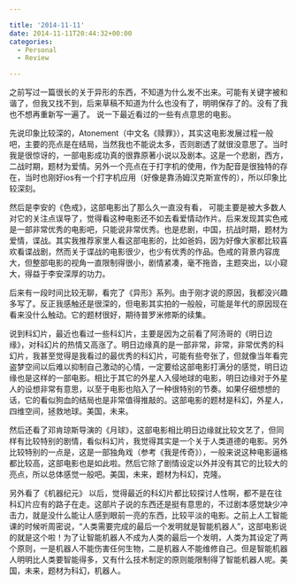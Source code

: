 ```yaml
---

title: '2014-11-11'
date: 2014-11-11T20:44:32+00:00
categories:
  - Personal
  - Review

---
```



之前写过一篇很长的关于异形的东西，不知道为什么发不出来。可能有关键字被和谐了，但我又找不到，后来草稿不知道为什么也没有了，明明保存了的。没有了我也不想再重新写一遍了。 说一下最近看过的一些有点意思的电影。


先说印象比较深的，Atonement（中文名《赎罪》），其实这电影发展过程一般吧，主要的亮点是在结局，当然我也不能说太多，否则剧透了就很没意思了。当时我是很惊讶的，一部电影成功真的很靠原著小说以及剧本。这是一个悲剧，西方，二战时期，题材为爱情。另外一个亮点在于打字机的使用，作为配音是很独特的存在，当时也刚好ios有一个打字机应用（好像是靠汤姆汉克斯宣传的），所以印象比较深刻。

然后是李安的《色戒》，这部电影出了那么久一直没有看， 可能主要是被大多数人对它的关注点误导了，觉得看这种电影还不如去看爱情动作片。后来发现其实色戒是一部非常优秀的电影吧，只能说非常优秀。也是悲剧，中国，抗战时期，题材为爱情，谍战。其实我推荐家里人看这部电影的，比如爸妈，因为好像大家都比较喜欢看谍战剧，然而关于谍战的电影很少，也少有优秀的作品。色戒的背景内容庞大，但整部电影的视角一直限制得很小，剧情紧凑，毫不拖沓，主题突出，以小窥大，得益于李安深厚的功力。

后来有一段时间比较无聊，看完了《异形》系列。由于刚才说的原因，我都没兴趣多写了。反正我感触还是很深的，但电影其实拍的一般般，可能是年代的原因现在看来没什么触动。它的题材很好，期待普罗米修斯的续集。

说到科幻片，最近也看过一些科幻片，主要是因为之前看了阿汤哥的《明日边缘》，对科幻片的热情又高涨了。明日边缘真的是一部非常，非常，非常优秀的科幻片，我甚至觉得是我看过的最优秀的科幻片，可能有些夸张了，但就像当年看完盗梦空间以后难以抑制自己激动的心情，一定要给这部电影打满分的感觉，明日边缘也是这样的一部电影。相比于其它的外星人入侵地球的电影，明日边缘对于外星人的设想非常有意思，以至于电影也陷入了一种很特别的节奏。如果仔细想想的话，它的看似狗血的结局也是非常值得推敲的。这部电影的题材是科幻，外星人，四维空间，拯救地球。美国，未来。

然后还看了邓肯琼斯导演的《月球》，这部电影相比明日边缘就比较文艺了，但同样有比较特别的剧情，看似科幻片，我觉得其实是一个关于人类道德的电影。另外比较特别的一点是，这是一部独角戏（参考《我是传奇》），一般来说这种电影逼格都比较高，这部电影也是如此啦。然后它除了剧情设定以外并没有其它的比较大的亮点，所以总体感觉一般吧。美国，未来，题材为科幻，克隆。

另外看了《机器纪元》 以后，觉得最近的科幻片都比较探讨人性啊，都不是在往科幻片应有的路子在走。这部片子说的东西还是挺有意思的，不过剧本感觉缺少冲击力，就是没什么能让人感到眼前一亮的东西，比较平淡的电影。之前上人工智能课的时候听周密说，“人类需要完成的最后一个发明就是智能机器人”，这部电影说的就是这个啦！为了让智能机器人不成为人类的最后一个发明，人类为其设定了两个原则，一是机器人不能伤害任何生物，二是机器人不能维修自己。但是智能机器人明明比人类要智能得多，又有什么技术制定的原则能限制得了智能机器人呢。美国，未来，题材为科幻，机器人。
